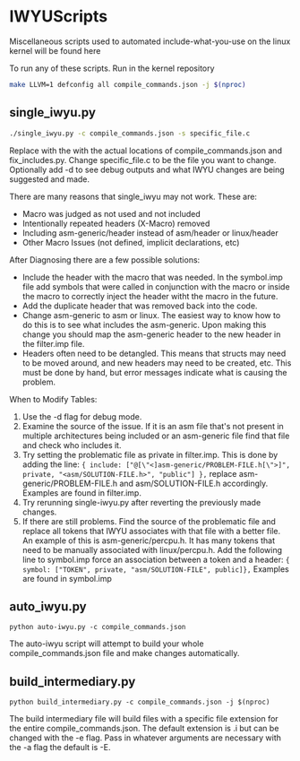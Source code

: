# IWYUScripts
Miscellaneous scripts used to automated include-what-you-use on the linux kernel will be found here

To run any of these scripts. Run in the kernel repository
```bash
make LLVM=1 defconfig all compile_commands.json -j $(nproc)
```

## single_iwyu.py

```bash
./single_iwyu.py -c compile_commands.json -s specific_file.c
```

Replace with the with the actual locations of compile_commands.json and fix_includes.py. 
Change specific_file.c to be the file you want to change. Optionally add -d to see debug outputs and what IWYU changes are being suggested and made.

There are many reasons that single_iwyu may not work. These are:
* Macro was judged as not used and not included
* Intentionally repeated headers (X-Macro) removed
* Including asm-generic/header instead of asm/header or linux/header
* Other Macro Issues (not defined, implicit declarations, etc)


After Diagnosing there are a few possible solutions:
* Include the header with the macro that was needed. In the symbol.imp file add symbols that were called in conjunction with the macro or inside the macro to correctly inject the header witht the macro in the future.
* Add the duplicate header that was removed back into the code.
* Change asm-generic to asm or linux. The easiest way to know how to do this is to see what includes the asm-generic. Upon making this change you should map the asm-generic header to the new header in the filter.imp file.
* Headers often need to be detangled. This means that structs may need to be moved around, and new headers may need to be created, etc. This must be done by hand, but error messages indicate what is causing the problem.

When to Modify Tables:
1. Use the -d flag for debug mode. 
2. Examine the source of the issue. If it is an asm file that's not present in multiple architectures being included or an asm-generic file find that file and check who includes it.
3. Try setting the problematic file as private in filter.imp. This is done by adding the line:
   ```{ include: ["@[\"<]asm-generic/PROBLEM-FILE.h[\">]", private, "<asm/SOLUTION-FILE.h>", "public"] },```
   replace asm-generic/PROBLEM-FILE.h and asm/SOLUTION-FILE.h accordingly. Examples are found in filter.imp.
4. Try rerunning single-iwyu.py after reverting the previously made changes.
5. If there are still problems. Find the source of the problematic file and replace all tokens that IWYU associates with that file with a better file. An example of this is asm-generic/percpu.h. It has many tokens that need to be manually associated with linux/percpu.h. Add the following line to symbol.imp force an association between a token and a header:
   ```{ symbol: ["TOKEN", private, "asm/SOLUTION-FILE", public]},```
   Examples are found in symbol.imp

## auto_iwyu.py
```
python auto-iwyu.py -c compile_commands.json
```
The auto-iwyu script will attempt to build your whole compile_commands.json file and make changes automatically.


## build_intermediary.py
```
python build_intermediary.py -c compile_commands.json -j $(nproc)
```
The build intermediary file will build files with a specific file extension for the entire compile_commands.json. The default extension is .i but can be changed with the -e flag. Pass in whatever arguments are necessary with the -a flag the default is -E.